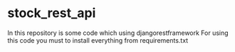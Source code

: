 # stock_rest_api
In this repository is some code which using djangorestframework
For using this code you must to install everything from requirements.txt
